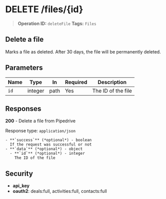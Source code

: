 # DELETE /files/{id}

> **Operation ID:** `deleteFile`
> **Tags:** `Files`

## Delete a file

Marks a file as deleted. After 30 days, the file will be permanently deleted.

## Parameters

| Name | Type | In | Required | Description |
|------|------|-------|----------|-------------|
| `id` | integer | path | Yes | The ID of the file |

## Responses

**200** - Delete a file from Pipedrive

Response type: `application/json`

```
- **`success`** (*optional*) - boolean
  If the request was successful or not
- **`data`** (*optional*) - object
  - **`id`** (*optional*) - integer
    The ID of the file
```


## Security

- **api_key**
- **oauth2**: deals:full, activities:full, contacts:full